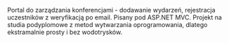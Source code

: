 Portal do zarządzania konferencjami - dodawanie wydarzeń, rejestracja uczestników z weryfikacją po email. Pisany pod ASP.NET MVC. Projekt na studia podyplomowe z metod wytwarzania oprogramowania, dlatego ekstramalnie prosty i bez wodotrysków.
